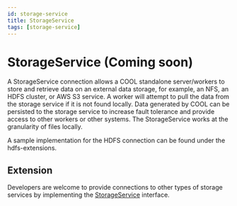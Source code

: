 ```yaml
---
id: storage-service
title: StorageService
tags: [storage-service]
---
```


# StorageService (Coming soon)
A StorageService connection allows a COOL standalone server/workers to store and retrieve data on an external data storage, for example, an NFS, an HDFS cluster, or AWS S3 service. A worker will attempt to pull the data from the storage service if it is not found locally. Data generated by COOL can be persisted to the storage service to increase fault tolerance and provide access to other workers or other systems. The StorageService works at the granularity of files locally.

A sample implementation for the HDFS connection can be found under the hdfs-extensions.

## Extension
Developers are welcome to provide connections to other types of storage services by implementing the [StorageService](https://github.com/COOL-cohort/COOL/blob/main/cool-core/src/main/java/com/nus/cool/storageservice/StorageService.java) interface.